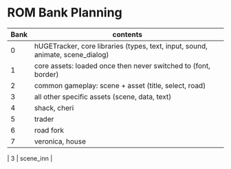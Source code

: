 
# ROM Bank Planning

| Bank | contents |
| --- | --- |
| 0 | hUGETracker, core libraries (types, text, input, sound, animate, scene_dialog) |
| 1 | core assets: loaded once then never switched to (font, border) |
| 2 | common gameplay: scene + asset (title, select, road) |
| 3 | all other specific assets (scene, data, text) |
| 4 | shack, cheri
| 5 | trader
| 6 | road fork
| 7 | veronica, house

| 3 | scene_inn |